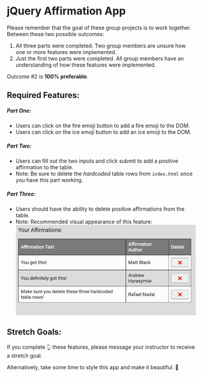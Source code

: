 # jQuery Affirmation App
Please remember that the goal of these group projects is to work together. Between these two possible outcomes:

1. All three parts were completed. Two group members are unsure how one or more features were implemented.
2. Just the first two parts were completed. All group members have an understanding of how these features were implemented.

Outcome #2 is **100% preferable**.

## Required Features:

##### Part One:
* Users can click on the fire emoji button to add a fire emoji to the DOM.
* Users can click on the ice emoji button to add an ice emoji to the DOM.

##### Part Two:
* Users can fill out the two inputs and click submit to add a positive affirmation to the table.
* Note: Be sure to delete the *hardcoded*  table rows from `index.html` once you have this part working.

##### Part Three:
* Users should have the ability to delete positive affirmations from the table.
* Note: Recommended visual appearance of this feature:
![delete](./images/part_three.png)

## Stretch Goals:

If you complete 👆 these features, please message your instructor to receive a stretch goal.

Alternatively, take some time to style this app and make it beautiful. 🦄